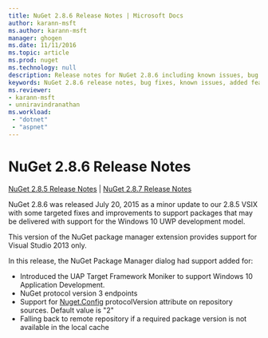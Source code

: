 ```yaml
---
title: NuGet 2.8.6 Release Notes | Microsoft Docs
author: karann-msft
ms.author: karann-msft
manager: ghogen
ms.date: 11/11/2016
ms.topic: article
ms.prod: nuget
ms.technology: null
description: Release notes for NuGet 2.8.6 including known issues, bug fixes, added features, and DCRs.
keywords: NuGet 2.8.6 release notes, bug fixes, known issues, added features, DCRs
ms.reviewer:
- karann-msft
- unniravindranathan
ms.workload: 
 - "dotnet"
 - "aspnet"
---
```


# NuGet 2.8.6 Release Notes

[NuGet 2.8.5 Release Notes](../release-notes/nuget-2.8.5.md) | [NuGet 2.8.7 Release Notes](../release-notes/nuget-2.8.7.md)

NuGet 2.8.6 was released July 20, 2015 as a minor update to our 2.8.5 VSIX with some targeted fixes and improvements to support packages that may be delivered with support for the Windows 10 UWP development model.

This version of the NuGet package manager extension provides support for Visual Studio 2013 only.

In this release, the NuGet Package Manager dialog had support added for:

* Introduced the UAP Target Framework Moniker to support Windows 10 Application Development.
* NuGet protocol version 3 endpoints
* Support for [Nuget.Config](../consume-packages/configuring-nuget-behavior.md) protocolVersion attribute on repository sources. Default value is "2"
* Falling back to remote repository if a required package version is not available in the local cache